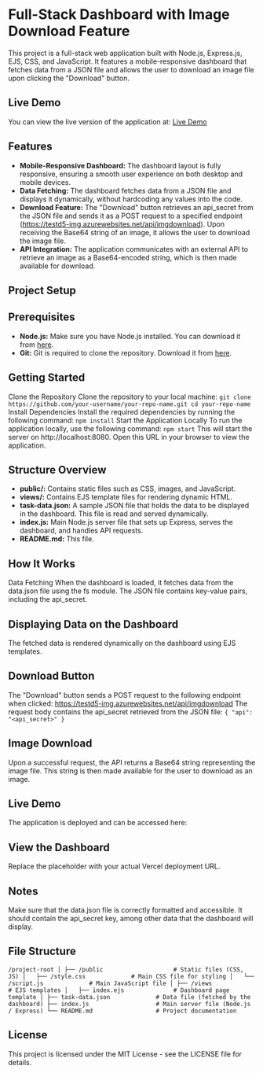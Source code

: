 # Full-Stack Dashboard with Image Download Feature

This project is a full-stack web application built with Node.js, Express.js, EJS, CSS, and JavaScript. It features a mobile-responsive dashboard that fetches data from a JSON file and allows the user to download an image file upon clicking the "Download" button.

## Live Demo

You can view the live version of the application at: [Live Demo](https://tesla-omashrees-projects.vercel.app)

## Features
- **Mobile-Responsive Dashboard:** The dashboard layout is fully responsive, ensuring a smooth user experience on both desktop and mobile devices.
- **Data Fetching:** The dashboard fetches data from a JSON file and displays it dynamically, without hardcoding any values into the code.
- **Download Feature:** The "Download" button retrieves an api_secret from the JSON file and sends it as a POST request to a specified endpoint (https://testd5-img.azurewebsites.net/api/imgdownload). Upon receiving the Base64 string of an image, it allows the user to download the image file.
- **API Integration:** The application communicates with an external API to retrieve an image as a Base64-encoded string, which is then made available for download.

## Project Setup

## Prerequisites
- **Node.js:** Make sure you have Node.js installed. You can download it from [here](https://nodejs.org/en/download/package-manager/current).
- **Git:** Git is required to clone the repository. Download it from [here](https://git-scm.com/downloads).

## Getting Started
Clone the Repository
Clone the repository to your local machine:
`git clone https://github.com/your-username/your-repo-name.git
cd your-repo-name`
Install Dependencies
Install the required dependencies by running the following command:
`npm install`
Start the Application Locally
To run the application locally, use the following command:
`npm start`
This will start the server on http://localhost:8080. Open this URL in your browser to view the application.

## Structure Overview

- **public/:** Contains static files such as CSS, images, and JavaScript.
- **views/:** Contains EJS template files for rendering dynamic HTML.
- **task-data.json:** A sample JSON file that holds the data to be displayed in the dashboard. This file is read and served dynamically.
- **index.js:** Main Node.js server file that sets up Express, serves the dashboard, and handles API requests.
- **README.md:** This file.

## How It Works
Data Fetching
When the dashboard is loaded, it fetches data from the data.json file using the fs module. The JSON file contains key-value pairs, including the api_secret.

## Displaying Data on the Dashboard
The fetched data is rendered dynamically on the dashboard using EJS templates.

## Download Button
The "Download" button sends a POST request to the following endpoint when clicked: https://testd5-img.azurewebsites.net/api/imgdownload
The request body contains the api_secret retrieved from the JSON file:
`{
  "api": "<api_secret>"
}`

## Image Download
Upon a successful request, the API returns a Base64 string representing the image file. This string is then made available for the user to download as an image.

## Live Demo
The application is deployed and can be accessed here:

## View the Dashboard
Replace the placeholder with your actual Vercel deployment URL.

## Notes
Make sure that the data.json file is correctly formatted and accessible. It should contain the api_secret key, among other data that the dashboard will display.

## File Structure

`/project-root
│
├── /public                    # Static files (CSS, JS)
│   ├── /style.css             # Main CSS file for styling
│   └── /script.js             # Main JavaScript file
│
├── /views                     # EJS templates
│   ├── index.ejs              # Dashboard page template
│
├── task-data.json             # Data file (fetched by the dashboard)
├── index.js                   # Main server file (Node.js / Express)
└── README.md                  # Project documentation`

## License
This project is licensed under the MIT License - see the LICENSE file for details. 
